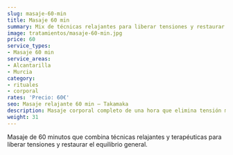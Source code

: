 ```yaml
---
slug: masaje-60-min
title: Masaje 60 min
summary: Mix de técnicas relajantes para liberar tensiones y restaurar energía.
image: tratamientos/masaje-60-min.jpg
price: 60
service_types:
- Masaje 60 min
service_areas:
- Alcantarilla
- Murcia
category:
- rituales
- corporal
rates: 'Precio: 60€'
seo: Masaje relajante 60 min – Takamaka
description: Masaje corporal completo de una hora que elimina tensión muscular y calma la mente.
weight: 31
---
```


Masaje de 60 minutos que combina técnicas relajantes y terapéuticas para liberar tensiones y restaurar el equilibrio general.

